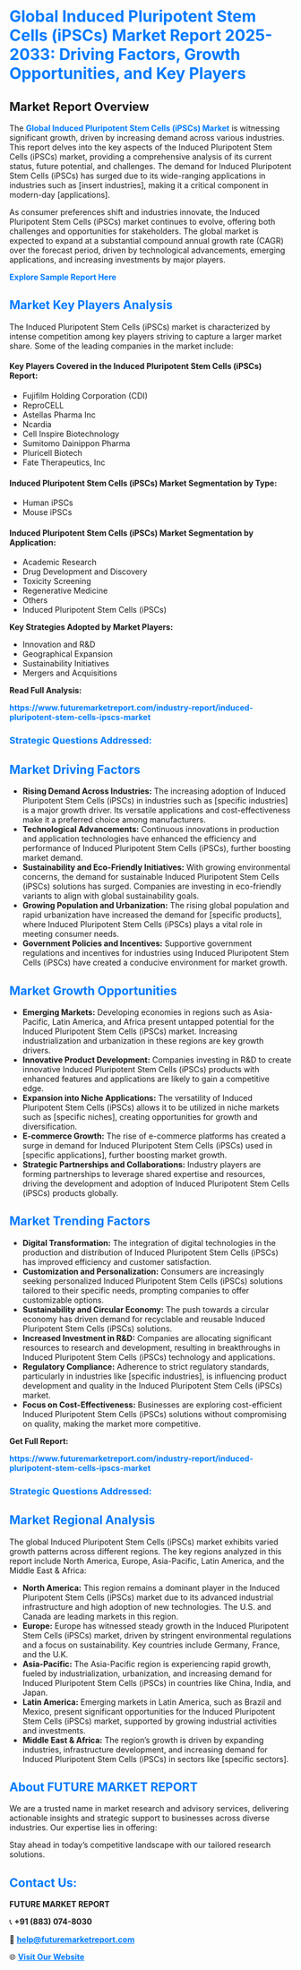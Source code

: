 <h1 style="color: #007BFF;">Global Induced Pluripotent Stem Cells (iPSCs) Market Report 2025-2033: Driving Factors, Growth Opportunities, and Key Players</h1>

<section id="overview">
<h2>Market Report Overview</h2>
<p>The <a href="https://www.futuremarketreport.com/industry-report/induced-pluripotent-stem-cells-ipscs-market" style="color: #007BFF; text-decoration: none;"><strong>Global Induced Pluripotent Stem Cells (iPSCs) Market</strong></a> is witnessing significant growth, driven by increasing demand across various industries. This report delves into the key aspects of the Induced Pluripotent Stem Cells (iPSCs) market, providing a comprehensive analysis of its current status, future potential, and challenges. The demand for Induced Pluripotent Stem Cells (iPSCs) has surged due to its wide-ranging applications in industries such as [insert industries], making it a critical component in modern-day [applications].</p>
<p>As consumer preferences shift and industries innovate, the Induced Pluripotent Stem Cells (iPSCs) market continues to evolve, offering both challenges and opportunities for stakeholders. The global market is expected to expand at a substantial compound annual growth rate (CAGR) over the forecast period, driven by technological advancements, emerging applications, and increasing investments by major players.</p>
</section>

<section id="overview">
<p><a href="https://www.futuremarketreport.com/request-sample/reportId=121979" style="color: #007BFF; text-decoration: none;"><strong>Explore Sample Report Here</strong></a></p>
</section>

<section id="key-players">
<h2 style="color: #007BFF;">Market Key Players Analysis</h2>
<p>The Induced Pluripotent Stem Cells (iPSCs) market is characterized by intense competition among key players striving to capture a larger market share. Some of the leading companies in the market include:</p>
<h4>Key Players Covered in the Induced Pluripotent Stem Cells (iPSCs) Report:</h4>
<ul><li>Fujifilm Holding Corporation (CDI)</li><li>ReproCELL</li><li>Astellas Pharma Inc</li><li>Ncardia</li><li>Cell Inspire Biotechnology</li><li>Sumitomo Dainippon Pharma</li><li>Pluricell Biotech</li><li>Fate Therapeutics, Inc</li></ul>
<h4>Induced Pluripotent Stem Cells (iPSCs) Market Segmentation by Type:</h4>
<ul><li>Human iPSCs</li><li>Mouse iPSCs</li></ul>

<h4>Induced Pluripotent Stem Cells (iPSCs) Market Segmentation by Application:</h4>
<ul><li>Academic Research</li><li>Drug Development and Discovery</li><li>Toxicity Screening</li><li>Regenerative Medicine</li><li>Others</li><li>Induced Pluripotent Stem Cells (iPSCs)</li></ul>
<p><strong>Key Strategies Adopted by Market Players:</strong></p>
<ul>
<li>Innovation and R&D</li>
<li>Geographical Expansion</li>
<li>Sustainability Initiatives</li>
<li>Mergers and Acquisitions</li>
</ul>
</section>

<section>
<p><strong>Read Full Analysis: </strong></p><a href="https://www.futuremarketreport.com/industry-report/induced-pluripotent-stem-cells-ipscs-market" style="color: #007BFF; text-decoration: none;"><strong>https://www.futuremarketreport.com/industry-report/induced-pluripotent-stem-cells-ipscs-market</strong></a>
<h3 style="color: #007BFF;">Strategic Questions Addressed:</h3>
</section>

<section id="driving-factors">
<h2 style="color: #007BFF;">Market Driving Factors</h2>
<ul>
<li><strong>Rising Demand Across Industries:</strong> The increasing adoption of Induced Pluripotent Stem Cells (iPSCs) in industries such as [specific industries] is a major growth driver. Its versatile applications and cost-effectiveness make it a preferred choice among manufacturers.</li>
<li><strong>Technological Advancements:</strong> Continuous innovations in production and application technologies have enhanced the efficiency and performance of Induced Pluripotent Stem Cells (iPSCs), further boosting market demand.</li>
<li><strong>Sustainability and Eco-Friendly Initiatives:</strong> With growing environmental concerns, the demand for sustainable Induced Pluripotent Stem Cells (iPSCs) solutions has surged. Companies are investing in eco-friendly variants to align with global sustainability goals.</li>
<li><strong>Growing Population and Urbanization:</strong> The rising global population and rapid urbanization have increased the demand for [specific products], where Induced Pluripotent Stem Cells (iPSCs) plays a vital role in meeting consumer needs.</li>
<li><strong>Government Policies and Incentives:</strong> Supportive government regulations and incentives for industries using Induced Pluripotent Stem Cells (iPSCs) have created a conducive environment for market growth.</li>
</ul>
</section>

<section id="growth-opportunities">
<h2 style="color: #007BFF;">Market Growth Opportunities</h2>
<ul>
<li><strong>Emerging Markets:</strong> Developing economies in regions such as Asia-Pacific, Latin America, and Africa present untapped potential for the Induced Pluripotent Stem Cells (iPSCs) market. Increasing industrialization and urbanization in these regions are key growth drivers.</li>
<li><strong>Innovative Product Development:</strong> Companies investing in R&D to create innovative Induced Pluripotent Stem Cells (iPSCs) products with enhanced features and applications are likely to gain a competitive edge.</li>
<li><strong>Expansion into Niche Applications:</strong> The versatility of Induced Pluripotent Stem Cells (iPSCs) allows it to be utilized in niche markets such as [specific niches], creating opportunities for growth and diversification.</li>
<li><strong>E-commerce Growth:</strong> The rise of e-commerce platforms has created a surge in demand for Induced Pluripotent Stem Cells (iPSCs) used in [specific applications], further boosting market growth.</li>
<li><strong>Strategic Partnerships and Collaborations:</strong> Industry players are forming partnerships to leverage shared expertise and resources, driving the development and adoption of Induced Pluripotent Stem Cells (iPSCs) products globally.</li>
</ul>
</section>

<section id="trending-factors">
<h2 style="color: #007BFF;">Market Trending Factors</h2>
<ul>
<li><strong>Digital Transformation:</strong> The integration of digital technologies in the production and distribution of Induced Pluripotent Stem Cells (iPSCs) has improved efficiency and customer satisfaction.</li>
<li><strong>Customization and Personalization:</strong> Consumers are increasingly seeking personalized Induced Pluripotent Stem Cells (iPSCs) solutions tailored to their specific needs, prompting companies to offer customizable options.</li>
<li><strong>Sustainability and Circular Economy:</strong> The push towards a circular economy has driven demand for recyclable and reusable Induced Pluripotent Stem Cells (iPSCs) solutions.</li>
<li><strong>Increased Investment in R&D:</strong> Companies are allocating significant resources to research and development, resulting in breakthroughs in Induced Pluripotent Stem Cells (iPSCs) technology and applications.</li>
<li><strong>Regulatory Compliance:</strong> Adherence to strict regulatory standards, particularly in industries like [specific industries], is influencing product development and quality in the Induced Pluripotent Stem Cells (iPSCs) market.</li>
<li><strong>Focus on Cost-Effectiveness:</strong> Businesses are exploring cost-efficient Induced Pluripotent Stem Cells (iPSCs) solutions without compromising on quality, making the market more competitive.</li>
</ul>
</section>

<section>
<p><strong>Get Full Report: </strong></p><a href="https://www.futuremarketreport.com/industry-report/induced-pluripotent-stem-cells-ipscs-market" style="color: #007BFF; text-decoration: none;"><strong>https://www.futuremarketreport.com/industry-report/induced-pluripotent-stem-cells-ipscs-market</strong></a>
<h3 style="color: #007BFF;">Strategic Questions Addressed:</h3>
</section>


<section id="regional-analysis">
<h2 style="color: #007BFF;">Market Regional Analysis</h2>
<p>The global Induced Pluripotent Stem Cells (iPSCs) market exhibits varied growth patterns across different regions. The key regions analyzed in this report include North America, Europe, Asia-Pacific, Latin America, and the Middle East & Africa:</p>
<ul>
<li><strong>North America:</strong> This region remains a dominant player in the Induced Pluripotent Stem Cells (iPSCs) market due to its advanced industrial infrastructure and high adoption of new technologies. The U.S. and Canada are leading markets in this region.</li>
<li><strong>Europe:</strong> Europe has witnessed steady growth in the Induced Pluripotent Stem Cells (iPSCs) market, driven by stringent environmental regulations and a focus on sustainability. Key countries include Germany, France, and the U.K.</li>
<li><strong>Asia-Pacific:</strong> The Asia-Pacific region is experiencing rapid growth, fueled by industrialization, urbanization, and increasing demand for Induced Pluripotent Stem Cells (iPSCs) in countries like China, India, and Japan.</li>
<li><strong>Latin America:</strong> Emerging markets in Latin America, such as Brazil and Mexico, present significant opportunities for the Induced Pluripotent Stem Cells (iPSCs) market, supported by growing industrial activities and investments.</li>
<li><strong>Middle East & Africa:</strong> The region’s growth is driven by expanding industries, infrastructure development, and increasing demand for Induced Pluripotent Stem Cells (iPSCs) in sectors like [specific sectors].</li>
</ul>
</section>

<footer>
<h2 style="color: #007BFF;">About FUTURE MARKET REPORT</h2>
<p>We are a trusted name in market research and advisory services, delivering actionable insights and strategic support to businesses across diverse industries. Our expertise lies in offering:</p>

<p>Stay ahead in today’s competitive landscape with our tailored research solutions.</p>

<h2 style="color: #007BFF;">Contact Us:</h2>
<p><strong>FUTURE MARKET REPORT</strong></p>
<p>📞 <strong>+91 (883) 074-8030</strong></p>
<p>📧 <strong><a href="mailto:help@futuremarketreport.com" style="color: #007BFF;">help@futuremarketreport.com</a></strong></p>
<p>🌐 <strong><a href="https://www.futuremarketreport.com/" style="color: #007BFF;">Visit Our Website</a></strong></p>
</footer>